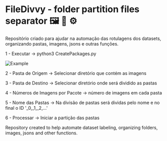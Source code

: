 # FileDivvy - folder partition files separator 🖼 📝 ⚙️
Repositório criado para ajudar na automação das rotulagens dos datasets, organizando pastas, imagens, jsons e outras funções. 

1 - Executar -> python3 CreatePackages.py

![Example](https://github.com/PhaellZX/Automation_Labeling_Python/assets/48337836/44581a5c-7f50-4e77-9e92-84e939492f39)

2 - Pasta de Origem -> Selecionar diretório que contém as imagens

3 - Pasta de Destino -> Selecionar diretório onde será dividido as pastas 

4 - Números de Imagens por Pacote -> número de imagens em cada pasta

5 - Nome das Pastas -> Na divisão de pastas será dividas pelo nome e no final o ID '_0,_1,_2,...'

6 - Processar -> Iniciar a partição das pastas

Repository created to help automate dataset labeling, organizing folders, images, jsons and other functions.

